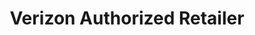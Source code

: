 ---
title: "Verizon Authorized Retailer"
url: /tifton/verizon-authorized-retailer/
shop: mobile phone
---